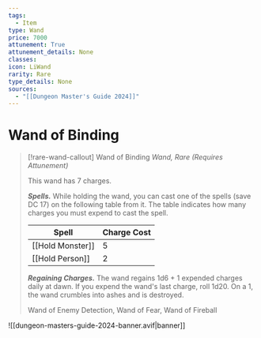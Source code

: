 ```yaml
---
tags:
  - Item
type: Wand
price: 7000
attunement: True
attunement_details: None
classes:
icon: LiWand
rarity: Rare
type_details: None
sources: 
  - "[[Dungeon Master's Guide 2024]]"
---
```

# Wand of Binding
>[!rare-wand-callout] Wand of Binding
>_Wand, Rare (Requires Attunement)_
>
>This wand has 7 charges.
>
>**_Spells._** While holding the wand, you can cast one of the spells (save DC 17) on the following table from it. The table indicates how many charges you must expend to cast the spell.
>
>|Spell|Charge Cost|
>|---|---|
>|[[Hold Monster]]|5|
>|[[Hold Person]]|2|
>
>**_Regaining Charges._** The wand regains 1d6 + 1 expended charges daily at dawn. If you expend the wand's last charge, roll 1d20. On a 1, the wand crumbles into ashes and is destroyed.
>
>
>Wand of Enemy Detection, Wand of Fear, Wand of Fireball
>


![[dungeon-masters-guide-2024-banner.avif|banner]]